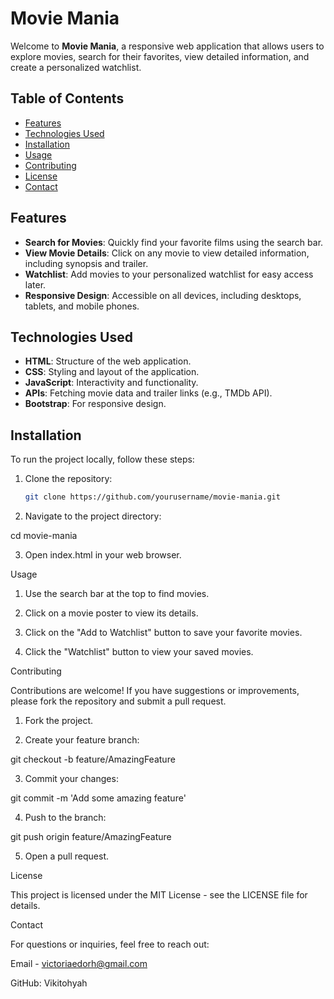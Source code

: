 # Movie Mania

Welcome to **Movie Mania**, a responsive web application that allows users to explore movies, search for their favorites, view detailed information, and create a personalized watchlist.

## Table of Contents

- [Features](#features)
- [Technologies Used](#technologies-used)
- [Installation](#installation)
- [Usage](#usage)
- [Contributing](#contributing)
- [License](#license)
- [Contact](#contact)

## Features

- **Search for Movies**: Quickly find your favorite films using the search bar.
- **View Movie Details**: Click on any movie to view detailed information, including synopsis and trailer.
- **Watchlist**: Add movies to your personalized watchlist for easy access later.
- **Responsive Design**: Accessible on all devices, including desktops, tablets, and mobile phones.

## Technologies Used

- **HTML**: Structure of the web application.
- **CSS**: Styling and layout of the application.
- **JavaScript**: Interactivity and functionality.
- **APIs**: Fetching movie data and trailer links (e.g., TMDb API).
- **Bootstrap**: For responsive design.

## Installation

To run the project locally, follow these steps:

1. Clone the repository:

   ```bash
   git clone https://github.com/yourusername/movie-mania.git

2. Navigate to the project directory:

cd movie-mania


3. Open index.html in your web browser.



Usage

1. Use the search bar at the top to find movies.


2. Click on a movie poster to view its details.


3. Click on the "Add to Watchlist" button to save your favorite movies.


4. Click the "Watchlist" button to view your saved movies.



Contributing

Contributions are welcome! If you have suggestions or improvements, please fork the repository and submit a pull request.

1. Fork the project.


2. Create your feature branch:

git checkout -b feature/AmazingFeature


3. Commit your changes:

git commit -m 'Add some amazing feature'


4. Push to the branch:

git push origin feature/AmazingFeature


5. Open a pull request.



License

This project is licensed under the MIT License - see the LICENSE file for details.

Contact

For questions or inquiries, feel free to reach out:

Email - victoriaedorh@gmail.com

GitHub: Vikitohyah